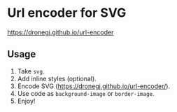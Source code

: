 # Url encoder for SVG

https://dronegj.github.io/url-encoder

## Usage

1. Take `svg`.
2. Add inline styles (optional).
3. Encode SVG (https://dronegj.github.io/url-encoder/).
4. Use code as `background-image` or `border-image`.
5. Enjoy!

